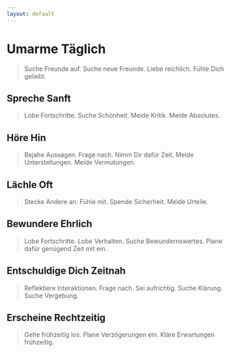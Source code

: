 ```yaml
---
layout: default
---
```


# Umarme Täglich
> Suche Freunde auf. Suche neue Freunde. Liebe reichlich. Fühle Dich geliebt.

## Spreche Sanft
> Lobe Fortschritte. Suche Schönheit. Meide Kritik. Meide Absolutes.  

## Höre Hin
> Bejahe Aussagen. Frage nach. Nimm Dir dafür Zeit. Meide Unterstellungen. Meide Vermutungen.

## Lächle Oft
> Stecke Andere an. Fühle mit. Spende Sicherheit. Meide Urteile.

## Bewundere Ehrlich
> Lobe Fortschritte. Lobe Verhalten. Suche Bewundernswertes. Plane dafür genügend Zeit mit ein.

## Entschuldige Dich Zeitnah
> Reflektiere Interaktionen. Frage nach. Sei aufrichtig. Suche Klärung. Suche Vergebung.

## Erscheine Rechtzeitig
> Gehe frühzeitig los. Plane Verzögerungen ein. Kläre Erwartungen frühzeitig. 
